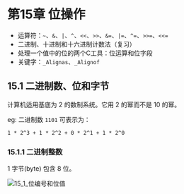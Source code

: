 # 第15章 位操作

- 运算符：`~`、`&`、`|`、`^`、`<<`、`>>`、`&=`、`|=`、`^=`、`>>=`、`<<=`
- 二进制、十进制和十六进制计数法（复习）
- 处理一个值中的位的两个C工具：位运算和位字段
- 关键字：`_Alignas`、`_Alignof`

## 15.1 二进制数、位和字节

计算机适用基底为 2 的数制系统。它用 2 的幂而不是 10 的幂。

eg: 二进制数 `1101` 可表示为：

`1 * 2^3 + 1 * 2^2 + 0 * 2^1 + 1 * 2^0`

### 15.1.1 二进制整数

1 字节(byte) 包含 8 位。

![15_1_位编号和位值]()

